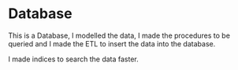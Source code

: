 # Database

This is a Database, I modelled the data, I made the procedures to be queried and I made the ETL to insert the data into the database.

I made indices to search the data faster.
